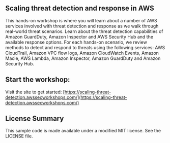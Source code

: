## Scaling threat detection and response in AWS

This hands-on workshop is where you will learn about a number of AWS services involved with threat detection and response as we walk through real-world threat scenarios. Learn about the threat detection capabilities of Amazon GuardDuty, Amazon Inspector and AWS Security Hub and the available response options. For each hands-on scenario, we review methods to detect and respond to threats using the following services: AWS CloudTrail, Amazon VPC flow logs, Amazon CloudWatch Events, Amazon Macie, AWS Lambda, Amazon Inspector, Amazon GuardDuty and Amazon Security Hub.

## Start the workshop:

Visit the site to get started: [https://scaling-threat-detection.awssecworkshops.com/](https://scaling-threat-detection.awssecworkshops.com/)

## License Summary

This sample code is made available under a modified MIT license. See the LICENSE file.
